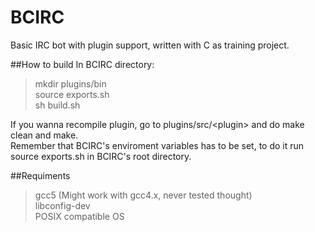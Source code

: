 BCIRC
=====

Basic IRC bot with plugin support, written with C as training project.


##How to build
In BCIRC directory:

>mkdir plugins/bin  
>source exports.sh  
>sh build.sh  

If you wanna recompile plugin, go to plugins/src/\<plugin\> and do make clean and make.   
Remember that BCIRC's enviroment variables has to be set, to do it run source exports.sh in BCIRC's root directory.


##Requiments
>gcc5 (Might work with gcc4.x, never tested thought)  
>libconfig-dev  
>POSIX compatible OS    
